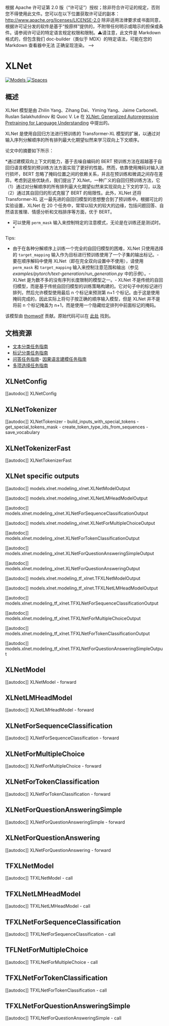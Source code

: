 <!--版权所有2020年HuggingFace团队。保留所有权利。-->
根据 Apache 许可证第 2.0 版（“许可证”）授权；除非符合许可证的规定，否则您不得使用此文件。您可以在以下位置获取许可证的副本：
http://www.apache.org/licenses/LICENSE-2.0
除非适用法律要求或书面同意，根据许可证分发的软件是基于“按原样”提供的，不附带任何明示或暗示的担保或条件。请参阅许可证的特定语言规定权限和限制。⚠️请注意，此文件是 Markdown 格式的，但包含我们 doc-builder（类似于 MDX）的特定语法，可能在您的 Markdown 查看器中无法
正确呈现渲染。
-->
# XLNet

<div class="flex flex-wrap space-x-1"> <a href="https://huggingface.co/models?filter=xlnet"> <img alt="Models" src="https://img.shields.io/badge/All_model_pages-xlnet-blueviolet"> </a> <a href="https://huggingface.co/spaces/docs-demos/xlnet-base-cased"> <img alt="Spaces" src="https://img.shields.io/badge/%F0%9F%A4%97%20Hugging%20Face-Spaces-blue"> </a> </div>

## 概述

XLNet 模型是由 Zhilin Yang、Zihang Dai、Yiming Yang、Jaime Carbonell、Ruslan Salakhutdinov 和 Quoc V. Le 在 [XLNet: Generalized Autoregressive Pretraining for Language Understanding](https://arxiv.org/abs/1906.08237) 中提出的。

XLNet 是使用自回归方法进行预训练的 Transformer-XL 模型的扩展，以通过对输入序列分解顺序的所有排列最大化期望似然来学习双向上下文顺序。

论文中的摘要如下所示：


*通过建模双向上下文的能力，基于去噪自编码的 BERT 预训练方法在超越基于自回归语言模型的预训练方法方面实现了更好的性能。然而，依靠使用掩码对输入进行损坏，BERT 忽略了掩码位置之间的依赖关系，并且在预训练和微调之间存在差异。考虑到这些优缺点，我们提出了 XLNet，一种广义的自回归预训练方法，它（1）通过对分解顺序的所有排列最大化期望似然来实现双向上下文的学习，以及（2）通过其自回归的形式克服了 BERT 的局限性。此外，XLNet 还将 Transformer-XL 这一最先进的自回归模型的思想整合到了预训练中。根据可比的实验设置，XLNet 在 20 个任务中，常常以较大的较大的边缘，包括问题回答、自然语言推理、情感分析和文档排序等方面，优于 BERT。
- 可以使用 `perm_mask` 输入来控制特定的注意模式，无论是在训练还是测试时。*

Tips:

- 由于在各种分解顺序上训练一个完全的自回归模型的困难，XLNet 只使用选择的 `target_mapping` 输入作为目标进行预训练使用了一个子集的输出标记。- 要在顺序解码中使用 XLNet（即在完全双向设置中不使用），请使用 `perm_mask` 和 `target_mapping` 输入来控制注意范围和输出（参见  *examples/pytorch/text-generation/run_generation.py* 中的示例）。- XLNet 是为数不多的没有序列长度限制的模型之一。- XLNet 不是传统的自回归模型，而是基于传统自回归模型的训练策略构建的。它对句子中的标记进行排列，然后允许模型使用最后 n 个标记来预测第 n+1 个标记。由于这是使用掩码完成的，因此实际上将句子按正确的顺序输入模型，但是 XLNet 并不是将前 n 个标记掩盖为 n+1，而是使用一个隐藏给定排列中前面标记的掩码。

该模型由 [thomwolf](https://huggingface.co/thomwolf) 贡献。原始代码可以在 [此处](https://github.com/zihangdai/xlnet/) 找到。

## 文档资源

- [文本分类任务指南](../tasks/sequence_classification)
- [标记分类任务指南](../tasks/token_classification)
- [问答任务指南](../tasks/question_answering)- [因果语言建模任务指南](../tasks/language_modeling)
- [多项选择任务指南](../tasks/multiple_choice)

## XLNetConfig

[[autodoc]] XLNetConfig

## XLNetTokenizer

[[autodoc]] XLNetTokenizer
    - build_inputs_with_special_tokens
    - get_special_tokens_mask
    - create_token_type_ids_from_sequences
    - save_vocabulary

## XLNetTokenizerFast

[[autodoc]] XLNetTokenizerFast

## XLNet specific outputs

[[autodoc]] models.xlnet.modeling_xlnet.XLNetModelOutput

[[autodoc]] models.xlnet.modeling_xlnet.XLNetLMHeadModelOutput

[[autodoc]] models.xlnet.modeling_xlnet.XLNetForSequenceClassificationOutput

[[autodoc]] models.xlnet.modeling_xlnet.XLNetForMultipleChoiceOutput

[[autodoc]] models.xlnet.modeling_xlnet.XLNetForTokenClassificationOutput

[[autodoc]] models.xlnet.modeling_xlnet.XLNetForQuestionAnsweringSimpleOutput

[[autodoc]] models.xlnet.modeling_xlnet.XLNetForQuestionAnsweringOutput

[[autodoc]] models.xlnet.modeling_tf_xlnet.TFXLNetModelOutput

[[autodoc]] models.xlnet.modeling_tf_xlnet.TFXLNetLMHeadModelOutput

[[autodoc]] models.xlnet.modeling_tf_xlnet.TFXLNetForSequenceClassificationOutput

[[autodoc]] models.xlnet.modeling_tf_xlnet.TFXLNetForMultipleChoiceOutput

[[autodoc]] models.xlnet.modeling_tf_xlnet.TFXLNetForTokenClassificationOutput

[[autodoc]] models.xlnet.modeling_tf_xlnet.TFXLNetForQuestionAnsweringSimpleOutput

## XLNetModel

[[autodoc]] XLNetModel
    - forward

## XLNetLMHeadModel

[[autodoc]] XLNetLMHeadModel
    - forward

## XLNetForSequenceClassification

[[autodoc]] XLNetForSequenceClassification
    - forward

## XLNetForMultipleChoice

[[autodoc]] XLNetForMultipleChoice
    - forward

## XLNetForTokenClassification

[[autodoc]] XLNetForTokenClassification
    - forward

## XLNetForQuestionAnsweringSimple

[[autodoc]] XLNetForQuestionAnsweringSimple
    - forward

## XLNetForQuestionAnswering

[[autodoc]] XLNetForQuestionAnswering
    - forward

## TFXLNetModel

[[autodoc]] TFXLNetModel
    - call

## TFXLNetLMHeadModel

[[autodoc]] TFXLNetLMHeadModel
    - call

## TFXLNetForSequenceClassification

[[autodoc]] TFXLNetForSequenceClassification
    - call

## TFLNetForMultipleChoice

[[autodoc]] TFXLNetForMultipleChoice
    - call

## TFXLNetForTokenClassification

[[autodoc]] TFXLNetForTokenClassification
    - call

## TFXLNetForQuestionAnsweringSimple

[[autodoc]] TFXLNetForQuestionAnsweringSimple
    - call
